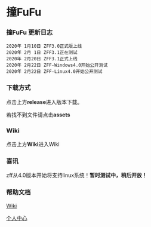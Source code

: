 # 撞FuFu

### 撞FuFu 更新日志
```
2020年 1月10日 ZFF3.0正式版上线
2020年 2月 1日 ZFF3.1正在测试
2020年 2月20日 ZFF3.1正式上线
2020年 2月22日 ZFF-Windows4.0开始公开测试
2020年 2月22日 ZFF-Linux4.0开始公开测试
```
### 下载方式
点击上方**release**进入版本下载。

若找不到文件请点击**assets**

### Wiki
点击上方**Wiki**进入Wiki

### 喜讯

zff从4.0版本开始将支持linux系统！**暂时测试中，稍后开放！**

### 帮助文档

[Wiki](https://github.com/langonginc/zff/wiki/)

[个人中心](http://victorwoo.synology.me:8980/)
